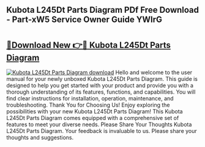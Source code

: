 ## Kubota L245Dt Parts Diagram PDf Free Download - Part-xW5 Service Owner Guide YWIrG

# <h2><a href="http://dflxe2t.blite.top/?on=Kubota+L245Dt+Parts+Diagram">🔗Download New 👉🔴 Kubota L245Dt Parts Diagram</a></h2>

[![Kubota L245Dt Parts Diagram download](https://i.imgur.com/lujVjoI.png)](http://dflxe2t.blite.top/?on=Kubota+L245Dt+Parts+Diagram)
Hello and welcome to the user manual for your newly unboxed Kubota L245Dt Parts Diagram. This guide is designed to help you get started with your product and provide you with a thorough understanding of its features, functions, and capabilities. You will find clear instructions for installation, operation, maintenance, and troubleshooting. Thank You for Choosing Us! Enjoy exploring the possibilities with your new Kubota L245Dt Parts Diagram! This Kubota L245Dt Parts Diagram comes equipped with a comprehensive set of features to meet your diverse needs. Please Share Your Thoughts Kubota L245Dt Parts Diagram. Your feedback is invaluable to us. Please share your thoughts and suggestions.
